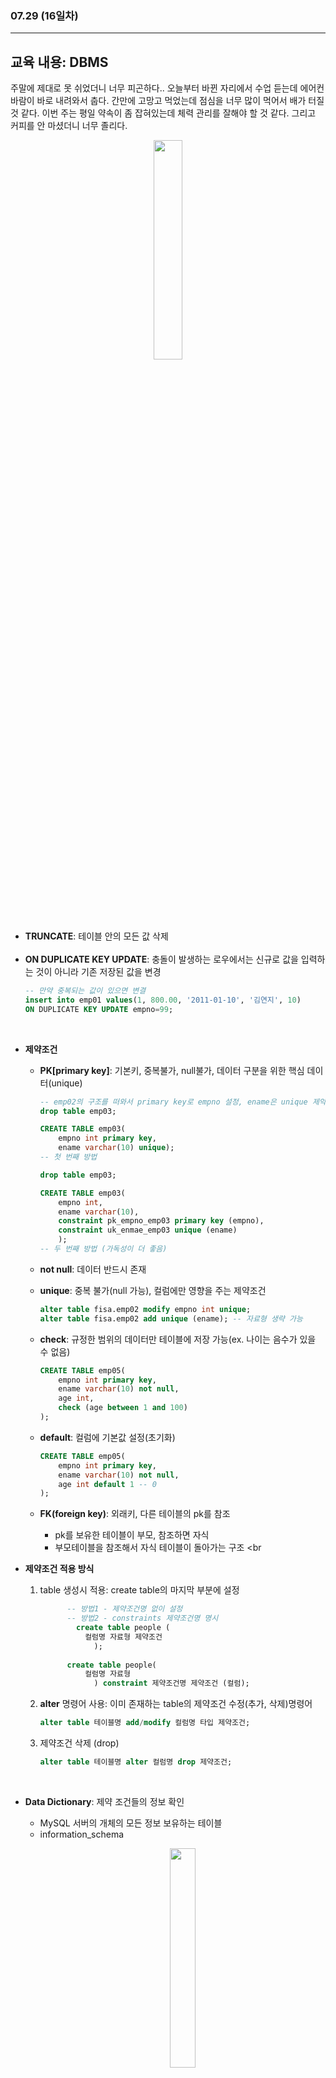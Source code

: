 ###  07.29 (16일차)
---
교육 내용: DBMS
---
주말에 제대로 못 쉬었더니 너무 피곤하다.. 오늘부터 바뀐 자리에서 수업 듣는데 에어컨 바람이 바로 내려와서 춥다. 간만에 고망고 먹었는데 점심을 너무 많이 먹어서 배가 터질 것 같다. 이번 주는 평일 약속이 좀 잡혀있는데 체력 관리를 잘해야 할 것 같다. 그리고 커피를 안 마셨더니 너무 졸리다. 
<p align="center">
<img src="https://github.com/user-attachments/assets/4d7bab2a-008b-43eb-99ed-0d6502c88e4f" width="30%" /> </p><br>


<br><br>
- **TRUNCATE**: 테이블 안의 모든 값 삭제
<br><br>
- **ON DUPLICATE KEY UPDATE**: 충돌이 발생하는 로우에서는 신규로 값을 입력하는 것이 아니라 기존 저장된 값을 변경
  ```SQL
  -- 만약 중복되는 값이 있으면 변결 
  insert into emp01 values(1, 800.00, '2011-01-10', '김연지', 10)
  ON DUPLICATE KEY UPDATE empno=99;
  ```
<br>

- **제약조건**
  - **PK[primary key]**: 기본키, 중복불가, null불가, 데이터 구분을 위한 핵심 데이터(unique)
    ```sql
    -- emp02의 구조를 떠와서 primary key로 empno 설정, ename은 unique 제약조건으로 설정 
    drop table emp03;
    
    CREATE TABLE emp03(
    	empno int primary key,
        ename varchar(10) unique);
    -- 첫 번째 방법 
    
    drop table emp03;
    
    CREATE TABLE emp03(
    	empno int,
        ename varchar(10),
        constraint pk_empno_emp03 primary key (empno),
        constraint uk_enmae_emp03 unique (ename)
        );
    -- 두 번째 방법 (가독성이 더 좋음)
    ```

  - **not null**: 데이터 반드시 존재
  - **unique**: 중복 불가(null 가능), 컬럼에만 영향을 주는 제약조건
    ```sql
    alter table fisa.emp02 modify empno int unique;
    alter table fisa.emp02 add unique (ename); -- 자료형 생략 가능
    ```
  - **check**: 규정한 범위의 데이터만 테이블에 저장 가능(ex. 나이는 음수가 있을 수 없음)
    ```sql
    CREATE TABLE emp05(
    	empno int primary key,
        ename varchar(10) not null,
        age int,
        check (age between 1 and 100) 
    );
    ```
  - **default**: 컬럼에 기본값 설정(초기화)
    ```sql
    CREATE TABLE emp05(
    	empno int primary key,
        ename varchar(10) not null,
        age int default 1 -- 0 
    );
    ```
  - **FK(foreign key)**: 외래키, 다른 테이블의 pk를 참조
    - pk를 보유한 테이블이 부모, 참조하면 자식
    - 부모테이블을 참조해서 자식 테이블이 돌아가는 구조 
<br<br>

- **제약조건 적용 방식**
  1. table 생성시 적용: create table의 마지막 부분에 설정
      ```sql
  			-- 방법1 - 제약조건명 없이 설정
  			-- 방법2 - constraints 제약조건명 명시
              create table people (
  				컬럼명 자료형 제약조건 
                  );
                  
  			create table people(
  				컬럼명 자료형 
                  ) constraint 제약조건명 제약조건 (컬럼);
      ```
  3. **alter** 명령어 사용: 이미 존재하는 table의 제약조건 수정(추가, 삭제)명령어
     ```sql
     alter table 테이블명 add/modify 컬럼명 타입 제약조건;
     ```
  5. 제약조건 삭제 (drop)
     ```sql
     alter table 테이블명 alter 컬럼명 drop 제약조건;
     ```
<br>

- **Data Dictionary**: 제약 조건들의 정보 확인
  - MySQL 서버의 개체의 모든 정보 보유하는 테이블 
  - information_schema
    <p align="center">
    <img src="https://github.com/user-attachments/assets/0541c72b-551d-4686-8766-a327bdec868b" width="30%" /> </p><br>

- **CASCADE**: 참조하는 테이블에 해당 외래 키 값이 존재하면 삭제/업데이트 허용
  ```SQL
  ALTER TABLE emp DROP CONSTRAINT fk_emp_dept2;
  ALTER TABLE emp 
  ADD CONSTRAINT fk_emp_dept2 FOREIGN KEY ( deptno ) REFERENCES dept( deptno ) 
  ON DELETE CASCADE ON UPDATE CASCADE;
  ```
<br>

- **원본 테이블 복사**: create ~ select 문 사용
  ```sql
  CREATE TABLE emp02 SELECT * from emp01 WHERE 1=0;
  -- 1=0: 구조만 가지고옴(내용x) 
  ```
<br>

- **인덱스**: 데이터 조회시 결과가 빠르게 나올 수 있도록 사용해줌
  ```sql
  create index idx_emp01_empno on emp01(empno);
  ```
  - 클러스터형 인덱스: 기본 키를 기준으로 생성됨 (한 테이블 당 하나만 생성)
    ```SQL
    CREATE TABLE usertbl 
    ( userID  char(8) NOT NULL PRIMARY KEY, -- CLUSTER INDEX 자동 생성 
      name    varchar(10) NOT NULL,
      birthYear   int NOT NULL,
      addr    nchar(2) NOT NULL 
     );
    ```
    <p align="center">
      <img src="https://github.com/user-attachments/assets/d571bd7f-3428-4280-8ae5-809a93afcb92" width="50%" /> </p>
      
  - 보조 인덱스: 기본 키 이외의 다른 열을 기준으로 생성 (여러 개 생성 가능)
<br><br>
- **윈도우함수**: 행-행 간 비교, 연산, 정의를 위한 함수
  1) RANK: 특정 컬럼의 순위를 구할 때 사용
     - 동일 값일 경우 같은 순위 부여, 중간 순위 비움
       ```sql
       select ename, job, deptno, sal, rank() over (partition by job order by sal desc) 부서별임금순위 from emp;
       ```
    <p align="center">
    <img src="https://github.com/user-attachments/assets/9c7c5a06-4350-46e9-8006-180eb47be421" width="50%"/> </p>

  2) DENSE_RANK (밀집, 밀도): 동일 값일 때 같은 순위를 부여하고 중간 순위를 비우지 x
    <p align="center">
    <img src="https://github.com/user-attachments/assets/8433f5b9-3763-4bd3-82b2-e85740ed7341" width="50%"/> </p>

  3) ROW_NUMBER: 동일 값에도 고유 순위 부여
    <p align="center">
    <img src="https://github.com/user-attachments/assets/df28929f-a426-4d76-ae45-5a8ddfdc4f1e" width="50%"/> </p>

***
<br> 
